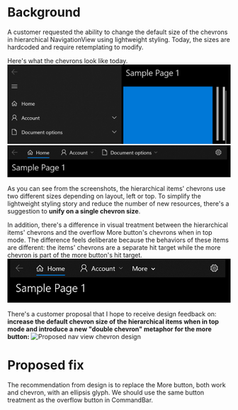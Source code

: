 # Background

A customer requested the ability to change the default size of the chevrons in hierarchical NavigationView using lightweight styling. 
Today, the sizes are hardcoded and require retemplating to modify. 

Here's what the chevrons look like today.
![Hierarchical left nav](NavViewChevrons_Left.png)
![Hierarchical top nav](NavViewChevrons_Top.png)

As you can see from the screenshots, the hierarchical items' chevrons use two different sizes depending on layout, left or top. 
To simplify the lightweight styling story and reduce the number of new resources, there's a suggestion to **unify on a single chevron size**.

In addition, there's a difference in visual treatment between the hierarchical items' chevrons and the overflow More button's chevrons when in top mode.
The difference feels deliberate because the behaviors of these items are different: the items' chevrons are a separate hit target while the more chevron is part of the more button's hit target.
![Hierarchical top nav with overflow](NavViewChevrons_Top_Overflow.png)

There's a customer proposal that I hope to receive design feedback on: **increase the default chevron size of the hierarchical items when in top mode and introduce a new "double chevron" metaphor for the more button:**
![Proposed nav view chevron design](https://user-images.githubusercontent.com/1398851/86917107-e0a34000-c124-11ea-97a8-098a4f63f370.png)

# Proposed fix
The recommendation from design is to replace the More button, both work and chevron, with an ellipsis glyph. We should use the same button treatment as the overflow button in CommandBar.

